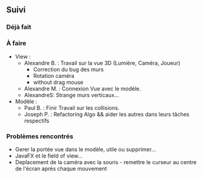 ## Suivi
### Déjà fait

### À faire
 - View :
   * Alexandre B. : Travail sur la vue 3D (Lumière, Caméra, Joueur)
      - Correction du bug des murs
      - Rotation caméra
      - without drag mouse
   * Alexandre M. : Connexion Vue avec le modèle.
   * AlexandreS: Strange murs verticaux...
 - Modèle :
   * Paul B. : Finir Travail sur les collisions.
   * Joseph P. : Refactoring Algo && aider les autres dans leurs tâches respectifs

### Problèmes rencontrés
 * Gerer la portée vue dans le modèle, utile ou supprimer...
 * JavaFX et le field of view...
 * Deplacement de la caméra avec la souris - remettre le curseur au centre de l'écran après chaque mouvement
